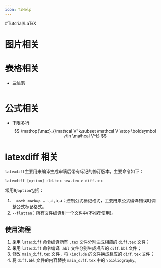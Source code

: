 ```yaml
---
icon: TiHelp
---
```


#Tutorial/LaTeX 

# 图片相关
# 表格相关
- 三线表
```latex

```
# 公式相关
- 下限多行
$$
\mathop{\max}_{\mathcal V^k\subset \mathcal V \atop \boldsymbol v\in \mathcal V^k}
$$

# latexdiff 相关
`latexdiff`主要用来编译生成审稿后带有标记的修订版本，主要命令如下：
```shell
latexdiff [option] old.tex new.tex > diff.tex
```
常用的`option`包括：
1. `--math-markup = 1,2,3,4`；控制公式标记格式，主要用来公式编译错误时调整公式标记格式。
2. `--flatten`：所有文件编译到一个文件中(不推荐使用)。

## 使用流程
1. 采用 `latexdiff` 命令编译所有 `.tex` 文件分别生成相应的 `diff.tex` 文件；
2. 采用 `latexdiff` 命令编译 `.bbl` 文件分别生成相应的 `diff.bbl` 文件；
3. 修改 `main_diff.tex` 文件，将 `\include` 的文件换成相应的 `diff.tex` 文件；
4. 将 `diff.bbl` 文件的内容替换 `main_diff.tex` 中的 `\bibliography`。

